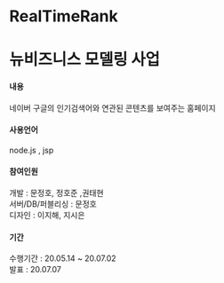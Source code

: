 # RealTimeRank
뉴비즈니스 모델링 사업
=============

<h4>내용</h4>
네이버 구글의 인기검색어와 연관된
콘텐츠를 보여주는 홈페이지

<h4>사용언어</h4>
node.js , jsp 


<h4>참여인원</h4>
개발 : 문정호, 정호준 ,권태현 <br>
서버/DB/퍼블리싱 : 문정호 <br>
디자인 : 이지해, 지시은 <br>

<h4>기간</h4>
수행기간 : 20.05.14 ~ 20.07.02 <br>
발표 : 20.07.07 
